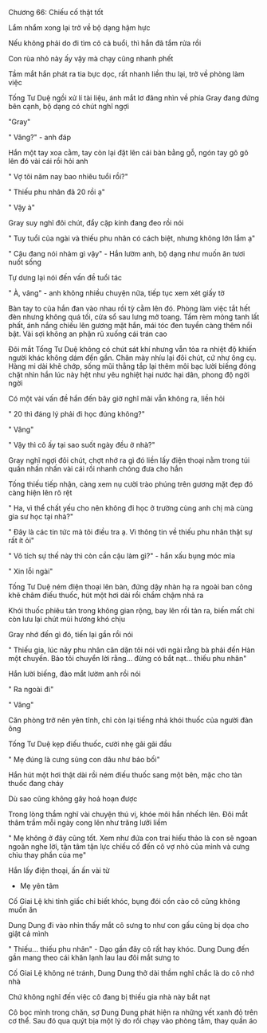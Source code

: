 




Chương 66: Chiếu cố thật tốt

Lẩm nhẩm xong lại trở về bộ dạng hậm hực

Nếu không phải do đi tìm cô cả buổi, thì hắn đã tắm rửa rồi

Con rùa nhỏ này ấy vậy mà chạy cũng nhanh phết

Tầm mắt hắn phát ra tia bực dọc, rất nhanh liền thu lại, trở về phòng làm việc

Tống Tư Duệ ngồi xử lí tài liệu, ánh mắt lơ đãng nhìn về phía Gray đang đứng bên cạnh, bộ dạng có chút nghĩ ngợi

"Gray"

" Vâng?" - anh đáp

Hắn một tay xoa cằm, tay còn lại đặt lên cái bàn bằng gỗ, ngón tay gõ gõ lên đó vài cái rồi hỏi anh

" Vợ tôi năm nay bao nhiêu tuổi rồi?"

" Thiếu phu nhân đã 20 rồi ạ"

" Vậy à"


Gray suy nghĩ đôi chút, đẩy cặp kính đang đeo rồi nói

" Tuy tuổi của ngài và thiếu phu nhân có cách biệt, nhưng không lớn lắm ạ"

" Cậu đang nói nhảm gì vậy" - Hắn lườm anh, bộ dạng như muốn ăn tươi nuốt sống

Tự dưng lại nói đến vấn đề tuổi tác

" À, vâng" - anh không nhiều chuyện nữa, tiếp tục xem xét giấy tờ

Bàn tay to của hắn đan vào nhau rồi tỳ cằm lên đó. Phòng làm việc tắt hết đèn nhưng không quá tối, cửa sổ sau lưng mở toang. Tấm rèm mỏng tanh lất phất, ánh nắng chiếu lên gương mặt hắn, mái tóc đen tuyền càng thêm nổi bật. Vài sợi không an phận rũ xuống cái trán cao

Đôi mắt Tống Tư Duệ không có chút sát khí nhưng vẫn tỏa ra nhiệt độ khiến người khác không dám đến gần. Chân mày nhíu lại đôi chút, cứ như ông cụ. Hàng mi dài khẽ chớp, sống mũi thẳng tắp lại thêm môi bạc lười biếng đóng chặt nhìn hắn lúc này hệt như yêu nghiệt hại nước hại dân, phong độ ngời ngời

Có một vài vấn đề hắn đến bây giờ nghĩ mãi vẫn không ra, liền hỏi

" 20 thì đáng lý phải đi học đúng không?"

" Vâng"

" Vậy thì cô ấy tại sao suốt ngày đều ở nhà?"

Gray nghĩ ngợi đôi chút, chợt nhớ ra gì đó liền lấy điện thoại nằm trong túi quần nhấn nhấn vài cái rồi nhanh chóng đưa cho hắn



Tống thiếu tiếp nhận, càng xem nụ cười trào phúng trên gương mặt đẹp đó càng hiện lên rõ rệt

" Ha, vì thể chất yếu cho nên không đi học ở trường cùng anh chị mà cùng gia sư học tại nhà?"


" Đây là các tin tức mà tôi điều tra ạ. Vì thông tin về thiếu phu nhân thật sự rất ít ỏi"

" Vô tích sự thế này thì còn cần cậu làm gì?" - hắn xấu bụng móc mỉa

" Xin lỗi ngài"

Tống Tư Duệ ném điện thoại lên bàn, đứng dậy nhàn hạ ra ngoài ban công khẽ châm điếu thuốc, hút một hơi dài rồi chầm chậm nhả ra

Khói thuốc phiêu tán trong không gian rộng, bay lên rồi tản ra, biến mất chỉ còn lưu lại chút mùi hương khó chịu

Gray nhớ đến gì đó, tiến lại gần rồi nói

" Thiếu gia, lúc nãy phu nhân căn dặn tôi nói với ngài rằng bà phải đến Hàn một chuyến. Bảo tôi chuyển lời rằng... đừng có bắt nạt... thiếu phu nhân"

Hắn lười biếng, đảo mắt lườm anh rồi nói

" Ra ngoài đi"

" Vâng"

Căn phòng trở nên yên tĩnh, chỉ còn lại tiếng nhả khói thuốc của người đàn ông

Tống Tư Duệ kẹp điếu thuốc, cười nhẹ gãi gãi đầu

" Mẹ đúng là cưng sủng con dâu như bảo bối"

Hắn hút một hơi thật dài rồi ném điếu thuốc sang một bên, mặc cho tàn thuốc đang cháy

Dù sao cũng không gây hoả hoạn được

Trong lòng thầm nghĩ vài chuyện thú vị, khóe môi hắn nhếch lên. Đôi mắt thâm trầm mỗi ngày cong lên như trăng lưỡi liềm

" Mẹ không ở đây cũng tốt. Xem như đứa con trai hiếu thảo là con sẽ ngoan ngoãn nghe lời, tận tâm tận lực chiếu cố đến cô vợ nhỏ của mình và cưng chìu thay phần của mẹ"

Hắn lấy điện thoại, ấn ấn vài từ

- Mẹ yên tâm



Cố Giai Lệ khi tỉnh giấc chỉ biết khóc, bụng đói cồn cào cô cũng không muốn ăn

Dung Dung đi vào nhìn thấy mắt cô sưng to như con gấu cũng bị dọa cho giật cả mình

" Thiếu... thiếu phu nhân" - Dạo gần đây cô rất hay khóc. Dung Dung đến gần mang theo cái khăn lạnh lau lau đôi mắt sưng to

Cố Giai Lệ không né tránh, Dung Dung thở dài thầm nghĩ chắc là do cô nhớ nhà

Chứ không nghĩ đến việc cô đang bị thiếu gia nhà này bắt nạt

Cô bọc mình trong chăn, sợ Dung Dung phát hiện ra những vết xanh đỏ trên cơ thể. Sau đó qua quýt bịa một lý do rồi chạy vào phòng tắm, thay quần áo




